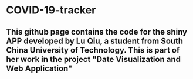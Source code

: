 # COVID-19-tracker

## This github page contains the code for the shiny APP developed by Lu Qiu, a student from South China University of Technology. This is part of her work in the project "Date Visualization and Web Application"

